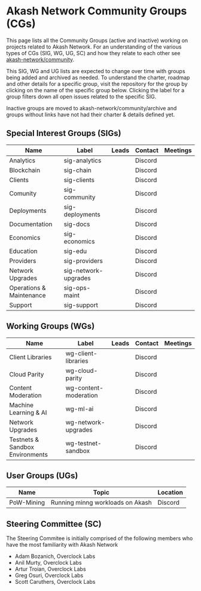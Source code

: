 # Akash Network Community Groups (CGs)
This page lists all the Community Groups (active and inactive) working on projects related to Akash Network. For an understanding of the various types of CGs (SIG, WG, UG, SC) and how they relate to each other see [akash-network/community](https://github.com/akash-network/community). 

This SIG, WG and UG lists are expected to change over time with groups being added and archived as needed. To understand the charter, roadmap and other details for a specific group, visit the repository for the group by clicking on the name of the specific group below. Clicking the label for a group filters down all open issues related to the specific SIG.

Inactive groups are moved to akash-network/community/archive and groups without links have not had their charter & details defined yet.


## Special Interest Groups (SIGs)


| Name | Label | Leads | Contact | Meetings |
| ---- | ----- | ----- | ------- | -------- |
| Analytics | sig-analytics | | Discord | |
| Blockchain | sig-chain | | Discord | |
| Clients | sig-clients | | Discord | |
| Comunity | sig-community | | Discord | |
| Deployments | sig-deployments | | Discord | |
| Documentation | sig-docs | | Discord | |
| Economics | sig-economics | | Discord | |
| Education | sig-edu | | Discord | |
| Providers | sig-providers | | Discord | |
| Network Upgrades | sig-network-upgrades | | Discord | |
| Operations & Maintenance | sig-ops-maint | | Discord | |
| Support | sig-support | | Discord | |


## Working Groups (WGs)

| Name | Label | Leads | Contact | Meetings |
| ---- | ----- | ----- | ------- | -------- |
| Client Libraries | wg-client-libraries | | Discord | |
| Cloud Parity | wg-cloud-parity | | Discord | |
| Content Moderation | wg-content-moderation | | Discord | |
| Machine Learning & AI | wg-ml-ai | | Discord | |
| Network Upgrades | wg-network-upgrades | | Discord | |
| Testnets & Sandbox Environments | wg-testnet-sandbox | | Discord | |


## User Groups (UGs)
| Name | Topic | Location | 
| ---- | ----- | ----- |
| PoW-Mining | Running minng workloads on Akash | Discord |

## Steering Committee (SC)

The Steering Commitee is initially comprised of the following members who have the most familiarity with Akash Network

- Adam Bozanich, Overclock Labs
- Anil Murty, Overclock Labs
- Artur Troian, Overclock Labs
- Greg Osuri, Overclock Labs
- Scott Caruthers, Overclock Labs
